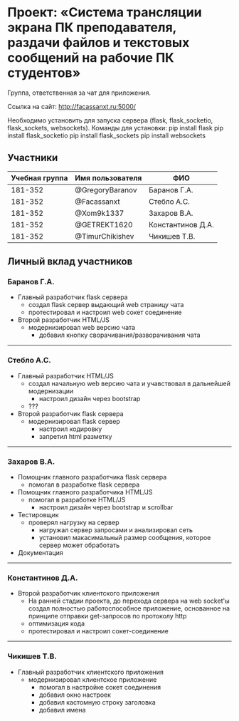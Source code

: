 ﻿# Проект: «Система трансляции экрана ПК преподавателя, раздачи файлов и текстовых сообщений на рабочие ПК студентов»

Группа, ответственная за чат для приложения.

Ссылка на сайт: http://facassanxt.ru:5000/

Необходимо установить для запуска сервера (flask, flask_socketio, flask_sockets, websockets).
Команды для установки:
pip install flask
pip install flask_socketio
pip install flask_sockets
pip install websockets


## Участники

| Учебная группа | Имя пользователя | ФИО                      |
|----------------|------------------|--------------------------|
| 181-352       | @GregoryBaranov       | Баранов  Г.А.              |
| 181-352        | @Facassanxt     | Стебло А.С.              |
| 181-352        | @Xom9k1337       | Захаров В.А. |
| 181-352        | @GETREKT1620     | Константинов Д.А.              |
| 181-352        | @TimurChikishev       | Чикишев Т.В. |

## Личный вклад участников

### Баранов  Г.А.

+ Главный разработчик flask сервера
  + создал flask сервер выдающий web страницу чата 
  + протестировал и настроил web сокет соединениe
+ Второй разработчик HTML/JS
  + модернизировал web версию чата
    + добавил кнопку сворачивания/разворачивания чата
----
### Стебло А.С.  

+ Главный разработчик HTML/JS
  + создал начальную web версию чата и учавствовал в дальнейшей модернизации
    + настроил дизайн через bootstrap
  + ???
+ Второй разработчик flask сервера
  + модернизировал flask сервер
    + настроил кодировку
    + запретил html разметку
----
### Захаров В.А.

+ Помощник главного разработчика flask сервера
  + помогал в разработке flask сервера
+ Помощник главного разработчика HTML/JS 
  + помогал в разработке HTML/JS
    + настроил дизайн через bootstrap и scrollbar
+ Тестировщик
  + проверял нагрузку на сервер
    + нагружал сервер запросами и анализировал сеть
    + установил макасимальный размер сообщения, которое сервер может обработать
+ Документация
----
### Константинов Д.А. 

+ Второй разработчик клиентского приложения
  + На ранней стадии проекта, до перехода сервера на web socket'ы создал полностью 
  работоспособное приложение, основанное на принципе отправки get-запросов по протоколу http
  + оптимизация кода
  + протестировал и настроил сокет-соединениe
----
### Чикишев Т.В.
+ Главный разработчик клиентского приложения
  + модернизировал клиентское приложение
    + помогал в настройке сокет соединения
    + добавил окно настроек
    + добавил кастомную строку заголовка
    + добавил имена 
